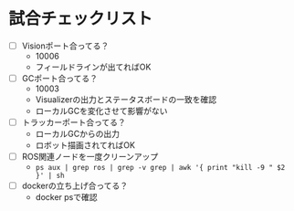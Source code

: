 # 試合チェックリスト

- [ ] Visionポート合ってる？
  - 10006
  - フィールドラインが出てればOK
- [ ] GCポート合ってる？
  - 10003
  - Visualizerの出力とステータスボードの一致を確認
  - ローカルGCを変化させて影響がない
- [ ] トラッカーポート合ってる？
  - ローカルGCからの出力
  - ロボット描画されてればOK
- [ ] ROS関連ノードを一度クリーンアップ
  - `ps aux | grep ros | grep -v grep | awk '{ print "kill -9 " $2 }' | sh`
- [ ] dockerの立ち上げ合ってる？
  - docker psで確認
